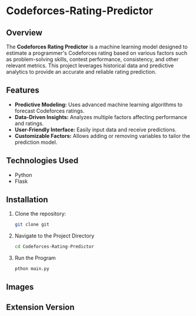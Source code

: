# Codeforces-Rating-Predictor

## Overview
The **Codeforces Rating Predictor** is a machine learning model designed to estimate a programmer's Codeforces rating based on various factors such as problem-solving skills, contest performance, consistency, and other relevant metrics. This project leverages historical data and predictive analytics to provide an accurate and reliable rating prediction.

## Features
- **Predictive Modeling:** Uses advanced machine learning algorithms to forecast Codeforces ratings.
- **Data-Driven Insights:** Analyzes multiple factors affecting performance and ratings.
- **User-Friendly Interface:** Easily input data and receive predictions.
- **Customizable Factors:** Allows adding or removing variables to tailor the prediction model.


## Technologies Used
- Python
- Flask

## Installation
1. Clone the repository:
   ```bash
   git clone git
   ```
2. Navigate to the Project Directory
   ```bash
   cd Codeforces-Rating-Predictor
   ```
3. Run the Program
   ```bash
   pthon main.py
   ```

## Images


## Extension Version
